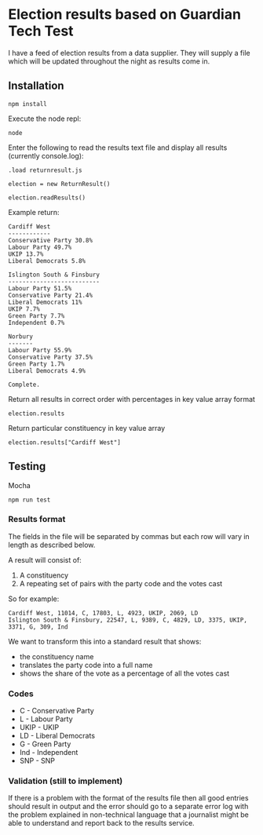 # Election results based on Guardian Tech Test

I have a feed of election results from a data supplier. They will supply a file which will be updated throughout the night as results come in.

## Installation

`npm install`

Execute the node repl:

`node`

Enter the following to read the results text file and display all results (currently console.log):

`.load returnresult.js`

`election = new ReturnResult()`

`election.readResults()`

Example return:

```
Cardiff West
------------
Conservative Party 30.8%
Labour Party 49.7%
UKIP 13.7%
Liberal Democrats 5.8%

Islington South & Finsbury
--------------------------
Labour Party 51.5%
Conservative Party 21.4%
Liberal Democrats 11%
UKIP 7.7%
Green Party 7.7%
Independent 0.7%

Norbury
-------
Labour Party 55.9%
Conservative Party 37.5%
Green Party 1.7%
Liberal Democrats 4.9%

Complete.
```

Return all results in correct order with percentages in key value array format

`election.results`

Return particular constituency in key value array

`election.results["Cardiff West"]`


## Testing

Mocha

`npm run test`

### Results format

The fields in the file will be separated by commas but each row will vary in length as described below.

A result will consist of:

1. A constituency
2. A repeating set of pairs with the party code and the votes cast

So for example:

    Cardiff West, 11014, C, 17803, L, 4923, UKIP, 2069, LD
    Islington South & Finsbury, 22547, L, 9389, C, 4829, LD, 3375, UKIP, 3371, G, 309, Ind

We want to transform this into a standard result that shows:

* the constituency name
* translates the party code into a full name
* shows the share of the vote as a percentage of all the votes cast

### Codes

* C - Conservative Party
* L - Labour Party
* UKIP - UKIP
* LD - Liberal Democrats
* G - Green Party
* Ind - Independent
* SNP - SNP

### Validation (still to implement)

If there is a problem with the format of the results file then all good entries should result in output and the error should go to a separate error log with the problem explained in non-technical language that a journalist might be able to understand and report back to the results service.
